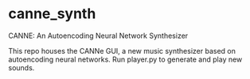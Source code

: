 # canne_synth
CANNE: An Autoencoding Neural Network Synthesizer

This repo houses the CANNe GUI, a new music synthesizer based on autoencoding neural networks.
Run player.py to generate and play new sounds.
